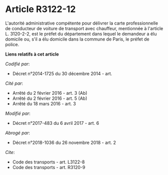 # Article R3122-12

L'autorité administrative compétente pour délivrer la carte professionnelle de conducteur de voiture de transport avec
chauffeur, mentionnée à l'article L. 3120-2-2, est le préfet du département dans lequel le demandeur a élu domicile ou, s'il
a élu domicile dans la commune de Paris, le préfet de police.

**Liens relatifs à cet article**

_Codifié par_:

  - Décret n°2014-1725 du 30 décembre 2014 - art.

_Cité par_:

  - Arrêté du 2 février 2016 - art. 3 (Ab)
  - Arrêté du 2 février 2016 - art. 5 (Ab)
  - Arrêté du 18 mars 2016 - art. 3

_Modifié par_:

  - Décret n°2017-483 du 6 avril 2017 - art. 6

_Abrogé par_:

  - Décret n°2018-1036 du 26 novembre 2018 - art. 2

_Cite_:

  - Code des transports - art. L3122-8
  - Code des transports - art. R3120-9
